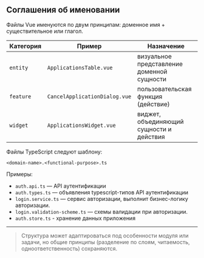 ## Соглашения об именовании

Файлы Vue именуются по двум принципам: доменное имя + существительное или глагол.

| Категория | Пример                        | Назначение                                 |
| --------- | ----------------------------- | ------------------------------------------ |
| `entity`  | `ApplicationsTable.vue`       | визуальное представление доменной сущности |
| `feature` | `CancelApplicationDialog.vue` | пользовательская функция (действие)        |
| `widget`  | `ApplicationsWidget.vue`      | виджет, объединяющий сущности и действия   |


Файлы TypeScript следуют шаблону:

```
<domain-name>.<functional-purpose>.ts
```

Примеры:

* `auth.api.ts` — API аутентификации
* `auth.types.ts` — объявления typescript-типов API аутентификации
* `login.service.ts` — сервис авторизации, выполнит бизнес-логику авторизации.
* `login.validation-scheme.ts` — схемы валидации при авторизации.
* `auth.store.ts` - хранение данных приложения

---

> Структура может адаптироваться под особенности модуля или задачи, но общие принципы (разделение по слоям, читаемость, одноответственность) сохраняются.